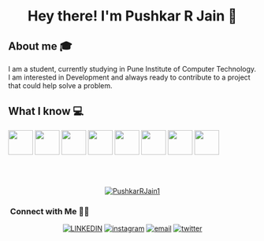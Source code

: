 <h1 align="center">Hey there! I'm Pushkar R Jain 👋 </h1>


## About me :mortar_board:
I am a student, currently studying in Pune Institute of Computer Technology. I am interested in Development and always ready to contribute to a project that could help solve a problem.

## What I know :computer:
<code><a href="https://www.javascript.com/" target="_blank"><img height="50" src="https://www.vectorlogo.zone/logos/javascript/javascript-ar21.svg"></a></code>
<code><a href="https://reactjs.org/" target="_blank"><img height="50" src="https://www.vectorlogo.zone/logos/reactjs/reactjs-ar21.svg"></a></code>
<code><a href="https://nodejs.org/en/" target="_blank"><img height="50" src="https://www.vectorlogo.zone/logos/nodejs/nodejs-icon.svg"></a></code>
<code><a href="https://www.mongodb.com/" target="_blank"><img height="50" src="https://www.vectorlogo.zone/logos/mongodb/mongodb-ar21.svg"></a></code>
<code><a href="https:#" target="_blank"><img height="50" src="https://www.vectorlogo.zone/logos/w3_html5/w3_html5-ar21.svg"></a></code>
<code><a href="https://getbootstrap.com/" target="_blank"><img height="50" src="https://www.vectorlogo.zone/logos/getbootstrap/getbootstrap-icon.svg"></a></code>
<code><a href="https://git-scm.com//" target="_blank"><img height="50" src="https://www.vectorlogo.zone/logos/git-scm/git-scm-ar21.svg"></a></code>
<code><a href="https://www.mysql.com/" target="_blank"><img height="50" src="https://www.vectorlogo.zone/logos/mysql/mysql-ar21.svg"></a></code>


<br/>



<br/>

<a href="https://github.com/master30112001">

  <p align="center"> <img src="https://github-readme-stats.vercel.app/api?username=\PushkarRJain1&count_private=true&show_icons=true&theme=gotham" alt="PushkarRJain1" />

</a>

<br/>

<h3>  &nbsp;Connect with Me 🤝🏻</h3>

<p align="center">
<a href="https://www.linkedin.com/in/vedant-bothikar-979752197/"><img alt="LINKEDIN" src="https://www.vectorlogo.zone/logos/linkedin/linkedin-icon.svg"></a> 
 <a href="https://www.instagram.com/_ved_ant__/"><img alt="instagram" src="https://www.vectorlogo.zone/logos/instagram/instagram-icon.svg"></a> 
 <a href="mailto:vbothikar2001@gmail.com"><img alt="email" src="https://www.vectorlogo.zone/logos/gmail/gmail-icon.svg"></a>
<a href="https://www.twitter.com/VedantBothikar"><img alt="twitter" src="https://www.vectorlogo.zone/logos/twitter/twitter-icon.svg"></a> 

</p>



<!--
**PushkarRJain/PushkarRJain** is a ✨ _special_ ✨ repository because its `README.md` (this file) appears on your GitHub profile.

Here are some ideas to get you started:

- 🔭 I’m currently working on ...
- 🌱 I’m currently learning ...
- 👯 I’m looking to collaborate on ...
- 🤔 I’m looking for help with ...
- 💬 Ask me about ...
- 📫 How to reach me: ...
- 😄 Pronouns: ...
- ⚡ Fun fact: ...
-->
